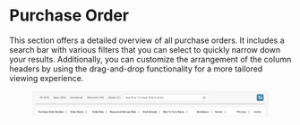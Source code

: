 # Purchase Order

This section offers a detailed overview of all purchase orders. It includes a search bar with various filters that you can select to quickly narrow down your results. Additionally, you can customize the arrangement of the column headers by using the drag-and-drop functionality for a more tailored viewing experience.

<figure><img src="../.gitbook/assets/image (238).png" alt=""><figcaption></figcaption></figure>
